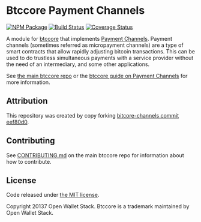 Btccore Payment Channels
======

[![NPM Package](https://img.shields.io/npm/v/btccore-channel.svg?style=flat-square)](https://www.npmjs.org/package/btccore-channel)
[![Build Status](https://img.shields.io/travis/owstack/btccore-channel.svg?branch=master&style=flat-square)](https://travis-ci.org/owstack/btccore-channel)
[![Coverage Status](https://img.shields.io/coveralls/owstack/btccore-channel.svg?style=flat-square)](https://coveralls.io/r/owstack/btccore-channel)

A module for [btccore][btccore] that implements [Payment Channels][channel]. Payment channels (sometimes referred as micropayment channels) are a type of smart contracts that allow rapidly adjusting bitcoin transactions. This can be used to do trustless simultaneous payments with a service provider without the need of an intermediary, and some other applications.

See [the main btccore repo][btccore] or the [btccore guide on Payment Channels](http://btccore.io/guide/module/channel/index.html) for more information.

## Attribution

This repository was created by copy forking [bitcore-channels commit eef80d0](https://github.com/bitpay/bitcore-channel/commit/eef80d08bebce1daa7e3bc40cc4c625db6db0ec8).

## Contributing

See [CONTRIBUTING.md](https://github.com/owstack/btccore/blob/master/CONTRIBUTING.md) on the main btccore repo for information about how to contribute.

## License

Code released under [the MIT license](https://github.com/owstack/btccore/blob/master/LICENSE).

Copyright 20137 Open Wallet Stack. Btccore is a trademark maintained by Open Wallet Stack.

[btccore]: https://github.com/owstack/btccore
[channel]: https://bitcoin.org/en/developer-guide#micropayment-channel

